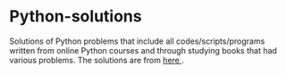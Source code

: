 # Python-solutions

Solutions of Python problems that include all codes/scripts/programs written from online Python courses and through studying books that had various problems. The solutions are from [here                                            ](https://learnpythonthehardway.org/).
